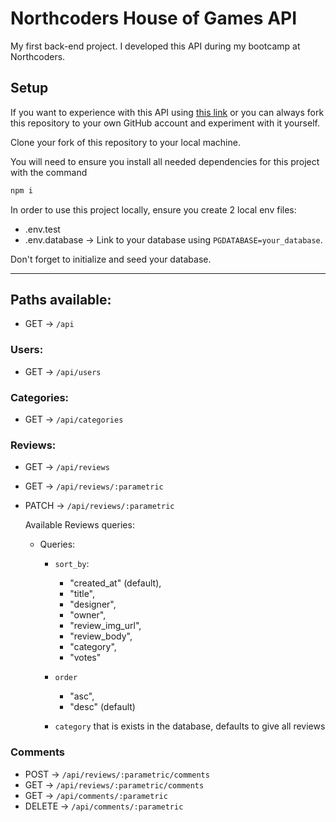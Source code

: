 # Northcoders House of Games API

My first back-end project. I developed this API during my bootcamp at Northcoders.

## Setup

If you want to experience with this API using [this link](https://board-games.onrender.com/)
or you can always fork this repository to your own GitHub account and experiment with it yourself.

Clone your fork of this repository to your local machine.

You will need to ensure you install all needed dependencies for this project with the command

```zsh
npm i
```

In order to use this project locally, ensure you create 2 local env files: 
* .env.test   
* .env.database  -> 
Link to your database using `PGDATABASE=your_database`.

Don't forget to initialize and seed your database.

---

## Paths available:
- GET -> `/api`

### Users:
- GET -> `/api/users`

### Categories:
- GET -> `/api/categories`

### Reviews:
- GET -> `/api/reviews`
- GET -> `/api/reviews/:parametric`
- PATCH -> `/api/reviews/:parametric`

    Available Reviews queries:
    - Queries:
        - `sort_by`:
            - "created_at" (default),
            - "title",
            - "designer",
            - "owner",
            - "review_img_url",
            - "review_body",
            - "category",
            - "votes"
            
        - `order` 
            - "asc", 
            - "desc" (default)

        - `category` that is exists in the database, defaults to give all reviews

### Comments
- POST -> `/api/reviews/:parametric/comments`
- GET -> `/api/reviews/:parametric/comments`
- GET -> `/api/comments/:parametric`
- DELETE -> `/api/comments/:parametric`